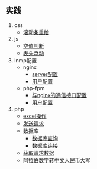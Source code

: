 ## 实践
1. css
    * [滚动条重绘](./index.html?title=/md/实践/css/滚动条重绘)
1. js
    * [空值判断](./index.html?title=/md/实践/js/空值判断)
    * [表头浮动](./index.html?title=/md/实践/js/表头浮动)
1. lnmp配置
    * nginx
        * [server配置](./index.html?title=/md/实践/lnmp配置/nginx/server配置)
        * [用户配置](./index.html?title=/md/实践/lnmp配置/nginx/用户配置)
    * php-fpm
        * [与nginx的通信接口配置](./index.html?title=/md/实践/lnmp配置/php-fpm/与nginx的通信接口配置)
        * [用户配置](./index.html?title=/md/实践/lnmp配置/php-fpm/用户配置)
1. php
    * [excel操作](./index.html?title=/md/实践/php/excel操作)
    * [发送请求](./index.html?title=/md/实践/php/发送请求)
    * 数据库
        * [数据库查询](./index.html?title=/md/实践/php/数据库/数据库查询)
        * [数据库连接](./index.html?title=/md/实践/php/数据库/数据库连接)
    * [获取请求数据](./index.html?title=/md/实践/php/获取请求数据)
    * [阿拉伯数字转中文人民币大写](./index.html?title=/md/实践/php/阿拉伯数字转中文人民币大写)
